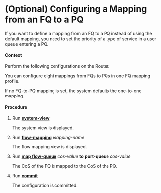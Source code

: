 (Optional) Configuring a Mapping from an FQ to a PQ
===================================================

If you want to define a mapping from an FQ to a PQ instead of using the default mapping, you need to set the priority of a type of service in a user queue entering a PQ.

#### Context

Perform the following configurations on the Router.

You can configure eight mappings from FQs to PQs in one FQ mapping profile.

If no FQ-to-PQ mapping is set, the system defaults the one-to-one mapping.


#### Procedure

1. Run [**system-view**](cmdqueryname=system-view)
   
   
   
   The system view is displayed.
2. Run [**flow-mapping**](cmdqueryname=flow-mapping) *mapping-name*
   
   
   
   The flow mapping view is displayed.
3. Run [**map flow-queue**](cmdqueryname=map+flow-queue) *cos-value* **to** **port-queue** *cos-value*
   
   
   
   The CoS of the FQ is mapped to the CoS of the PQ.
4. Run [**commit**](cmdqueryname=commit)
   
   
   
   The configuration is committed.
